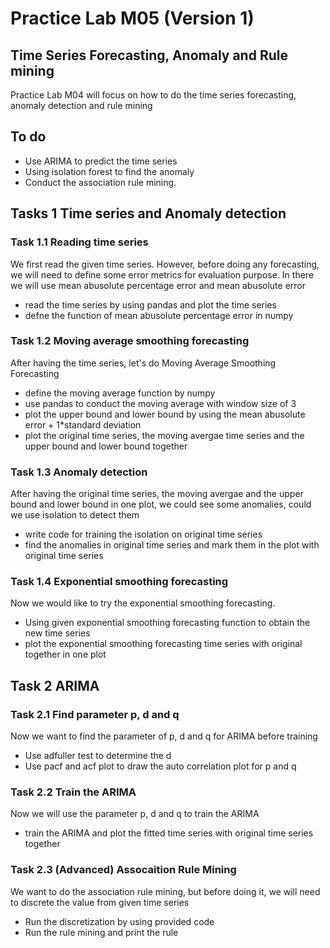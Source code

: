 # Practice Lab M05 (Version 1)
## Time Series Forecasting, Anomaly and Rule mining

Practice Lab M04 will focus on how to do the time series forecasting, anomaly detection and rule mining

## To do

- Use ARIMA to predict the time series
- Using isolation forest to find the anomaly
- Conduct the association rule mining.


## Tasks 1 Time series and Anomaly detection
### Task 1.1 Reading time series
We first read the given time series. However, before doing any forecasting, we will need to define some error metrics for evaluation purpose. In there we will use mean abusolute percentage error and mean abusolute error

- read the time series by using pandas and plot the time series
- defne the function of mean abusolute percentage error in numpy

### Task 1.2 Moving average smoothing forecasting
After having the time series, let's do Moving Average Smoothing Forecasting

- define the moving average function by numpy
- use pandas to conduct the moving average with window size of 3
- plot the upper bound and lower bound by using the mean abusolute error + 1*standard deviation
- plot the original time series, the moving avergae time series and the upper bound and lower bound together


### Task 1.3 Anomaly detection
After having the original time series, the moving avergae and the upper bound and lower bound in one plot, we could see some anomalies, could we use isolation to detect them

- write code for training the isolation on original time series
- find the anomalies in original time series and mark them in the plot with original time series


### Task 1.4 Exponential smoothing forecasting
Now we would like to try the exponential smoothing forecasting.

- Using given exponential smoothing forecasting function to obtain the new time series
- plot the exponential smoothing forecasting time series with original together in one plot


## Task 2 ARIMA
### Task 2.1 Find parameter p, d and q
Now we want to find the parameter of p, d and q for ARIMA before training

- Use adfuller test to determine the d
- Use pacf and acf plot to draw the auto correlation plot for p and q


### Task 2.2 Train the ARIMA
Now we will use the parameter p, d and q to train the ARIMA

- train the ARIMA and plot the fitted time series with original time series together

### Task 2.3 (Advanced) Assocaition Rule Mining
We want to do the association rule mining, but before doing it, we will need to discrete the value from given time series

- Run the discretization by using provided code
- Run the rule mining and print the rule
